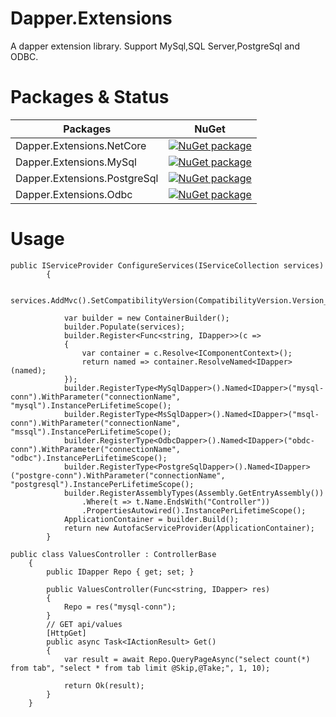 # Dapper.Extensions
A dapper extension library. Support MySql,SQL Server,PostgreSql and ODBC.

# Packages & Status
Packages | NuGet
---------|------
Dapper.Extensions.NetCore|[![NuGet package](https://buildstats.info/nuget/Dapper.Extensions.NetCore)](https://www.nuget.org/packages/Dapper.Extensions.NetCore)
Dapper.Extensions.MySql|[![NuGet package](https://buildstats.info/nuget/Dapper.Extensions.MySql)](https://www.nuget.org/packages/DDapper.Extensions.MySql)
Dapper.Extensions.PostgreSql|[![NuGet package](https://buildstats.info/nuget/Dapper.Extensions.PostgreSql)](https://www.nuget.org/packages/Dapper.Extensions.PostgreSql)
Dapper.Extensions.Odbc|[![NuGet package](https://buildstats.info/nuget/Dapper.Extensions.Odbc)](https://www.nuget.org/packages/Dapper.Extensions.Odbc)



# Usage
```cssharp
public IServiceProvider ConfigureServices(IServiceCollection services)
		{

			services.AddMvc().SetCompatibilityVersion(CompatibilityVersion.Version_2_1).AddControllersAsServices();

			var builder = new ContainerBuilder();
			builder.Populate(services);
			builder.Register<Func<string, IDapper>>(c =>
			{
				var container = c.Resolve<IComponentContext>();
				return named => container.ResolveNamed<IDapper>(named);
			});
			builder.RegisterType<MySqlDapper>().Named<IDapper>("mysql-conn").WithParameter("connectionName", "mysql").InstancePerLifetimeScope();
			builder.RegisterType<MsSqlDapper>().Named<IDapper>("msql-conn").WithParameter("connectionName", "mssql").InstancePerLifetimeScope();
			builder.RegisterType<OdbcDapper>().Named<IDapper>("obdc-conn").WithParameter("connectionName", "odbc").InstancePerLifetimeScope();
			builder.RegisterType<PostgreSqlDapper>().Named<IDapper>("postgre-conn").WithParameter("connectionName", "postgresql").InstancePerLifetimeScope();
			builder.RegisterAssemblyTypes(Assembly.GetEntryAssembly())
				.Where(t => t.Name.EndsWith("Controller"))
				.PropertiesAutowired().InstancePerLifetimeScope();
			ApplicationContainer = builder.Build();
			return new AutofacServiceProvider(ApplicationContainer);
		}
```


```cssharp
public class ValuesController : ControllerBase
	{
		public IDapper Repo { get; set; }

		public ValuesController(Func<string, IDapper> res)
		{
			Repo = res("mysql-conn");
		}
		// GET api/values
		[HttpGet]
		public async Task<IActionResult> Get()
		{
			var result = await Repo.QueryPageAsync("select count(*) from tab", "select * from tab limit @Skip,@Take;", 1, 10);

			return Ok(result);
		}
	}
```
